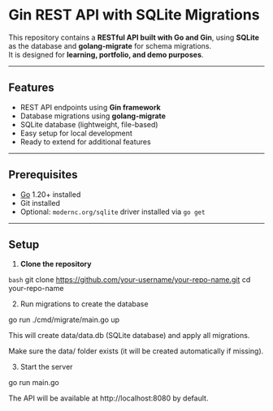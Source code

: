 # Gin REST API with SQLite Migrations

This repository contains a **RESTful API built with Go and Gin**, using **SQLite** as the database and **golang-migrate** for schema migrations.  
It is designed for **learning, portfolio, and demo purposes**.

---

## Features

- REST API endpoints using **Gin framework**
- Database migrations using **golang-migrate**
- SQLite database (lightweight, file-based)
- Easy setup for local development
- Ready to extend for additional features

---

## Prerequisites

- [Go](https://golang.org/dl/) 1.20+ installed
- Git installed
- Optional: `modernc.org/sqlite` driver installed via `go get`

---

## Setup

1. **Clone the repository**

`bash`
git clone https://github.com/your-username/your-repo-name.git
cd your-repo-name

2. Run migrations to create the database

go run ./cmd/migrate/main.go up


This will create data/data.db (SQLite database) and apply all migrations.

Make sure the data/ folder exists (it will be created automatically if missing).

3. Start the server

go run main.go


The API will be available at http://localhost:8080 by default.
